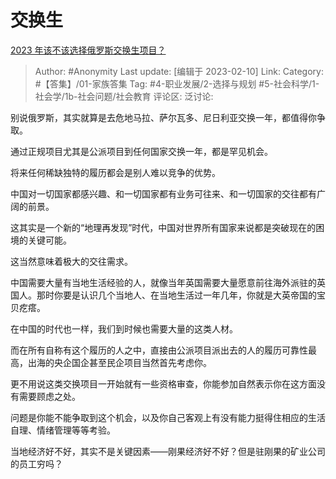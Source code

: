 # 交换生
[2023 年该不该选择俄罗斯交换生项目？](https://www.zhihu.com/question/582500627/answer/2882750366)

> Author: #Anonymity
> Last update: [编辑于 2023-02-10]
> Link:
> Category: #【答集】/01-家族答集
> Tag: #4-职业发展/2-选择与规划 #5-社会科学/1-社会学/1b-社会问题/社会教育 
> 评论区:
> 泛讨论:

别说俄罗斯，其实就算是去危地马拉、萨尔瓦多、尼日利亚交换一年，都值得你争取。

通过正规项目尤其是公派项目到任何国家交换一年，都是罕见机会。

将来任何稀缺独特的履历都会是别人难以竞争的优势。

中国对一切国家都感兴趣、和一切国家都有业务可往来、和一切国家的交往都有广阔的前景。

这其实是一个新的“地理再发现”时代，中国对世界所有国家来说都是突破现在的困境的关键可能。

这当然意味着极大的交往需求。

中国需要大量有当地生活经验的人，就像当年英国需要大量愿意前往海外派驻的英国人。那时你要是认识几个当地人、在当地生活过一年几年，你就是大英帝国的宝贝疙瘩。

在中国的时代也一样，我们到时候也需要大量的这类人材。

而在所有自称有这个履历的人之中，直接由公派项目派出去的人的履历可靠性最高，出海的央企国企甚至民企项目当然首先考虑你。

更不用说这类交换项目一开始就有一些资格审查，你能参加自然表示你在这方面没有需要顾虑之处。

问题是你能不能争取到这个机会，以及你自己客观上有没有能力挺得住相应的生活自理、情绪管理等等考验。

当地经济好不好，其实不是关键因素——刚果经济好不好？但是驻刚果的矿业公司的员工穷吗？
